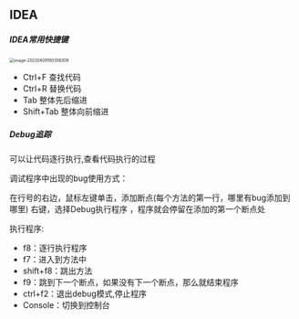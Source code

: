## **IDEA**

##### **IDEA常用快捷键**

<img src="https://palepics.oss-cn-guangzhou.aliyuncs.com/img/image-20230409160356309.png" alt="image-20230409160356309" style="zoom: 50%;" />

- Ctrl+F 查找代码 
- Ctrl+R 替换代码
- Tab 整体先后缩进
- Shift+Tab 整体向前缩进



##### **Debug追踪** 

可以让代码逐行执行,查看代码执行的过程

调试程序中出现的bug使用方式：

在行号的右边，鼠标左键单击，添加断点(每个方法的第一行，哪里有bug添加到哪里)  右键，选择Debug执行程序 ，程序就会停留在添加的第一个断点处

执行程序:  

- f8：逐行执行程序  
- f7：进入到方法中  
- shift+f8：跳出方法  
- f9：跳到下一个断点，如果没有下一个断点，那么就结束程序  
- ctrl+f2：退出debug模式,停止程序  
- Console：切换到控制台







 







